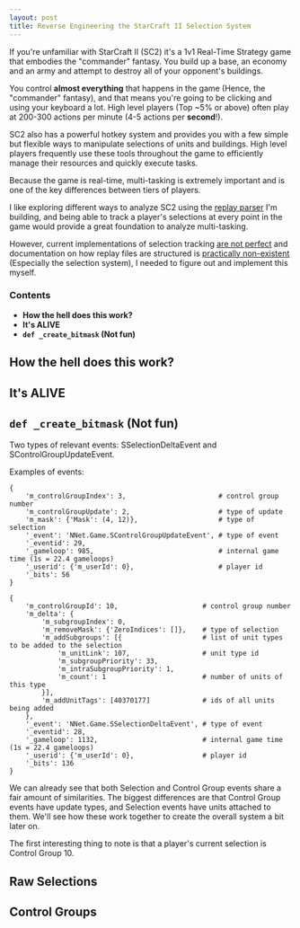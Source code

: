 ```yaml
---
layout: post
title: Reverse Engineering the StarCraft II Selection System
---
```


If you're unfamiliar with StarCraft II (SC2) it's a 1v1 Real-Time Strategy game that embodies the "commander" fantasy. You build up a base, an economy and an army and attempt to destroy all of your opponent's buildings.

You control **almost everything** that happens in the game (Hence, the "commander" fantasy), and that means you're going to be clicking and using your keyboard a lot. High level players (Top ~5% or above) often play at 200-300 actions per minute (4-5 actions per **second**!).

SC2 also has a powerful hotkey system and provides you with a few simple but flexible ways to manipulate selections of units and buildings. High level players frequently use these tools throughout the game to efficiently manage their resources and quickly execute tasks.

Because the game is real-time, multi-tasking is extremely important and is one of the key differences between tiers of players.

I like exploring different ways to analyze SC2 using the [replay parser](https://github.com/Zephyrblu/zephyrus-sc2-parser) I'm building, and being able to track a player's selections at every point in the game would provide a great foundation to analyze multi-tasking.

However, current implementations of selection tracking [are not perfect](https://github.com/ggtracker/sc2reader/blob/upstream/sc2reader/engine/plugins/selection.py#L9) and documentation on how replay files are structured is [practically non-existent](https://github.com/Blizzard/s2protocol/tree/master/docs) (Especially the selection system), I needed to figure out and implement this myself.

### Contents
- **How the hell does this work?**
- **It's ALIVE**
- **`def _create_bitmask` (Not fun)**

## How the hell does this work?



## It's ALIVE



## `def _create_bitmask` (Not fun)


Two types of relevant events: SSelectionDeltaEvent and SControlGroupUpdateEvent.

Examples of events:

```
{
    'm_controlGroupIndex': 3,                       # control group number
    'm_controlGroupUpdate': 2,                      # type of update
    'm_mask': {'Mask': (4, 12)},                    # type of selection
    '_event': 'NNet.Game.SControlGroupUpdateEvent', # type of event
    '_eventid': 29,
    '_gameloop': 985,                               # internal game time (1s = 22.4 gameloops)
    '_userid': {'m_userId': 0},                     # player id
    '_bits': 56
}
```

```
{
    'm_controlGroupId': 10,                     # control group number
    'm_delta': {
        'm_subgroupIndex': 0,
        'm_removeMask': {'ZeroIndices': []},    # type of selection
        'm_addSubgroups': [{                    # list of unit types to be added to the selection
            'm_unitLink': 107,                  # unit type id
            'm_subgroupPriority': 33,
            'm_intraSubgroupPriority': 1,
            'm_count': 1                        # number of units of this type
        }],
        'm_addUnitTags': [40370177]             # ids of all units being added
    },
    '_event': 'NNet.Game.SSelectionDeltaEvent', # type of event
    '_eventid': 28,
    '_gameloop': 1132,                          # internal game time (1s = 22.4 gameloops)
    '_userid': {'m_userId': 0},                 # player id
    '_bits': 136
}
```

We can already see that both Selection and Control Group events share a fair amount of similarities. The biggest differences are that Control Group events have update types, and Selection events have units attached to them. We'll see how these work together to create the overall system a bit later on.

The first interesting thing to note is that a player's current selection is Control Group 10. 

## Raw Selections

## Control Groups

